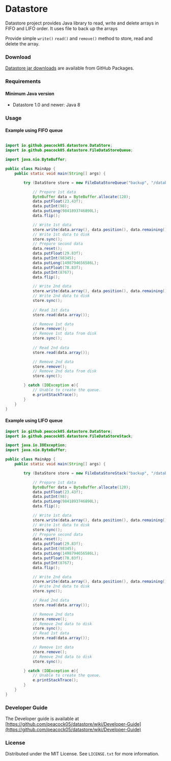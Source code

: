 # Datastore

Datastore project provides Java library to read, write and delete arrays in FIFO and LIFO order. It uses file to
back up the arrays

Provide simple `write()` `read()` and `remove()` method to store, read and delete the array.

### Download

[Datastore jar downloads](https://github.com/peacock05?tab=packages&repo_name=datastore) are available from GitHub Packages.

### Requirements
#### Minimum Java version
- Datastore 1.0 and newer: Java 8

### Usage

#### Example using FIFO queue

```java

import io.github.peacock05.datastore.DataStore;
import io.github.peacock05.datastore.FileDataStoreQueue;

import java.nio.ByteBuffer;

public class MainApp {
    public static void main(String[] args) {

        try (DataStore store = new FileDataStoreQueue("backup", "/database", 5000000)) {

            // Prepare 1st data
            ByteBuffer data = ByteBuffer.allocate(120);
            data.putFloat(23.43f);
            data.putInt(98);
            data.putLong(9841893746890L);
            data.flip();

            // Write 1st data
            store.write(data.array(), data.position(), data.remaining());
            // Write 1st data to disk
            store.sync(); 
            // Prepare second data
            data.reset();
            data.putFloat(29.83f);
            data.putInt(98345);
            data.putLong(1498794656586L);
            data.putFloat(78.83f);
            data.putInt(8767);
            data.flip();

            // Write 2nd data 
            store.write(data.array(), data.position(), data.remaining());
            // Write 2nd data to disk
            store.sync();
            
            // Read 1st data 
            store.read(data.array());

            // Remove 1st data
            store.remove();
            // Remove 1st data from disk
            store.sync();
            
            // Read 2nd data
            store.read(data.array());

            // Remove 2nd data
            store.remove();
            // Remove 2nd data from disk
            store.sync();

        } catch (IOException e){
            // Unable to create the queue.
            e.printStackTrace();
        }
    }
}

```

#### Example using LIFO queue

```java
import io.github.peacock05.datastore.DataStore;
import io.github.peacock05.datastore.FileDataStoreStack;

import java.io.IOException;
import java.nio.ByteBuffer;

public class MainApp {
    public static void main(String[] args) {

        try (DataStore store = new FileDataStoreStack("backup", "/database", 5000000)) {

            // Prepare 1st data
            ByteBuffer data = ByteBuffer.allocate(120);
            data.putFloat(23.43f);
            data.putInt(98);
            data.putLong(9841893746890L);
            data.flip();

            // Write 1st data
            store.write(data.array(), data.position(), data.remaining());
            // Write 1st data to disk
            store.sync();
            // Prepare second data
            data.reset();
            data.putFloat(29.83f);
            data.putInt(98345);
            data.putLong(1498794656586L);
            data.putFloat(78.83f);
            data.putInt(8767);
            data.flip();

            // Write 2nd data 
            store.write(data.array(), data.position(), data.remaining());
            // Write 2nd data to disk
            store.sync();

            // Read 2nd data 
            store.read(data.array());

            // Remove 2nd data
            store.remove();
            // Remove 2nd data to disk
            store.sync();
            // Read 1st data
            store.read(data.array());

            // Remove 1st data
            store.remove();
            // Remove 2nd data to disk
            store.sync();

        } catch (IOException e){
            // Unable to create the queue.
            e.printStackTrace();
        }
    }
}
```

### Developer Guide

The Developer guide is available at [https://github.com/peacock05/datastore/wiki/Developer-Guide](https://github.com/peacock05/datastore/wiki/Developer-Guide)


### License

Distributed under the MIT License. See `LICENSE.txt` for more information. 
